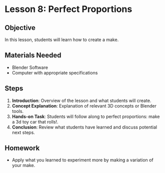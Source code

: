 
# Lesson 8: Perfect Proportions

## Objective
In this lesson, students will learn how to create a make.

## Materials Needed
- Blender Software
- Computer with appropriate specifications

## Steps
1. **Introduction**: Overview of the lesson and what students will create.
2. **Concept Explanation**: Explanation of relevant 3D concepts or Blender tools.
3. **Hands-on Task**: Students will follow along to perfect proportions: make a 3d toy car that rolls!.
4. **Conclusion**: Review what students have learned and discuss potential next steps.

## Homework
- Apply what you learned to experiment more by making a variation of your make.
